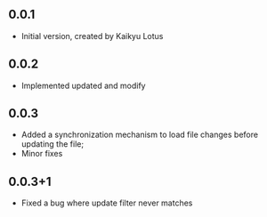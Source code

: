 ## 0.0.1

- Initial version, created by Kaikyu Lotus

## 0.0.2

- Implemented updated and modify

## 0.0.3

- Added a synchronization mechanism to load file changes before updating the file;
- Minor fixes

## 0.0.3+1

- Fixed a bug where update filter never matches
